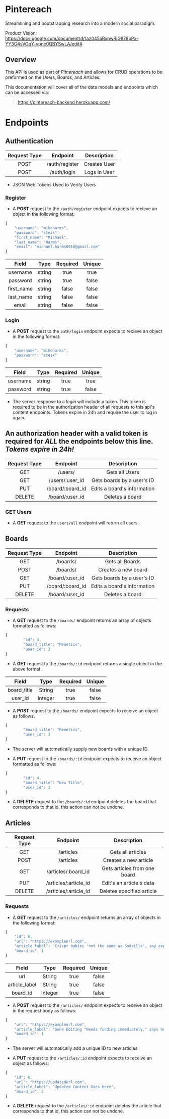 # Pintereach

Streamlining and bootstrapping research into a modern social paradigm.

Product Vision: https://docs.google.com/document/d/1az045aRxpwRjG878pPx-YY3G4sVOqY-vpnc0QBYSwLA/edit#

## Overview
This API is used as part of _Pitnereach_ and allows for CRUD operations to be preformed on the Users, Boards, and Articles.

This documentation will cover all of the data models and endpoints which can be accessed via:
> <https://pintereach-backend.herokuapp.com/>

# Endpoints

## Authentication

| Request Type | Endpoint       | Description   |
|:------------:|:--------------:|:-------------:|
| POST         | /auth/register | Creates User  |
| POST         | /auth/login    | Logs In User  |


* JSON Web Tokens Used to Verify Users

### Register

* A __POST__ request to the `/auth/register` endpoint expects to recieve an object in the following format: 

```javascript
{
    "username": "mikeharms",
    "password": "steak",
    "first_name": "Michael",
    "last_name": "Harms",
    "email": "michael.harms6010@gmail.com"
}
```

| Field        | Type     | Required   | Unique     |
|:------------:|:--------:|:----------:|:----------:|
| username     | string   |  true      | true       |
| password     | string   |  true      | false      |
| first_name   | string   |  false     | false      |
| last_name    | string   |  false     | false      |
| email        | string   |  false     | false      |

### Login

* A __POST__ request to the `auth/login` endpoint expects to recieve an object in the following format: 

```javascript
{
    "username": "mikeharms",
    "password": "steak"
}
```

| Field        | Type     | Required   | Unique     |
|:------------:|:--------:|:----------:|:----------:|
| username     | string   |  true      | true       |
| password     | string   |  true      | false      |

* The server response to a _login_ will include a token. This token is required to be in the authorization header of all requests to this api's content endpoints. Tokens expire in 24h and require the user to log in again.

## An authorization header with a valid token is required for _ALL_ the endpoints below this line. _Tokens expire in 24h!_ 

| Request Type | Endpoint                    | Description                |
|:------------:|:---------------------------:|:--------------------------:|
| GET          | /users/                     | Gets all Users             |
| GET          | /users/:user_id             | Gets boards by a user's ID |
| PUT          | /board/:board_id            | Edits a board's information|
| DELETE       | /board/:user_id             | Deletes a board            |

### GET Users

* A __GET__ request to the `users/all` endpoint will return all users.

## Boards

| Request Type | Endpoint                    | Description                |
|:------------:|:---------------------------:|:--------------------------:|
| GET          | /boards/                    | Gets all Boards            |
| POST         | /boards/                    | Creates a new board        |
| GET          | /board/:user_id             | Gets boards by a user's ID |
| PUT          | /board/:board_id            | Edits a board's information|
| DELETE       | /board/:user_id             | Deletes a board            |

### Requests

* A __GET__ request to the `/boards/` endpoint returns an array of objects formatted as follows: 

```javascript
{
        "id": 4,
        "board_title": "Memetics",
        "user_id": 3
}
```

* A __GET__ request to the `/boards/:id` endpoint returns a single object in the above format. 

| Field            | Type      | Required   | Unique     |
|:----------------:|:---------:|:----------:|:----------:|
| board_title      | String    |  true      | false      |
| user_id          | Integer   |  true      | false      |

* A __POST__ request to the `/boards/` endpoint expects to receive an object as follows. 

```javascript
{
        "board_title": "Memetics",
        "user_id": 3
}
```

* The server will automatically supply new boards with a unique ID.

* A __PUT__ request to the `/boards/:id` endpoint expects to receive an object formatted as follows: 

```javascript
{
        "id": 4,
        "board_title": "New Title",
        "user_id": 3
}
```

* A __DELETE__ request to the `/boards/:id` endpoint deletes the board that corresponds to that id, this action can not be undone.


## Articles

| Request Type | Endpoint               | Description                   |
|:------------:|:----------------------:|:-----------------------------:|
| GET          | /articles              | Gets all articles             |
| POST         | /articles              | Creates a new article         |
| GET          | /articles/:board_id    | Gets articles from one board  |
| PUT          | /articles/:article_id  | Edit's an article's data      |
| DELETE       | /articles/:article_id  | Deletes specified article     |

### Requests

* A __GET__ request to the `/articles/` endpoint returns an array of objects in the following format: 

```javascript
{
    "id": 6,
    "url": "https://exampleurl.com",
    "article_label": "Crispr babies 'not the same as Godzilla', say experts",
    "board_id": 1
}
```

| Field            | Type      | Required   | Unique     |
|:----------------:|:---------:|:----------:|:----------:|
| url              | String    |  true      | false      |
| article_label    | String    |  true      | false      |
| board_id         | Integer   |  true      | false      |


* A __POST__ request to the `/articles/` endpoint expects to receive an object in the request body as follows: 

```javascript
{
    "url": "https://exampleurl.com",
    "article_label": 'Gene Editing "Needs funding immediately," says Genomics Editor, Ed Gene',
    "board_id": 1
}
```

* The server will automatically add a unique ID to new articles

* A __PUT__ request to the `/articles/:id` endpoint expects to receive an object as follows: 

```javascript
{
    "id": 6,
    "url": "https://updatedurl.com",
    "article_label": "Updated Content Goes Here",
    "board_id": 2
}
```

* A __DELETE__ request to the `/articles/:id` endpoint deletes the article that corresponds to that id, this action can not be undone.

